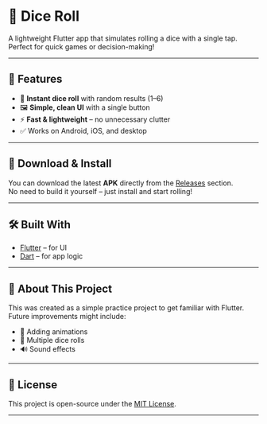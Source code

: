 # 🎲 Dice Roll

A lightweight Flutter app that simulates rolling a dice with a single tap.  
Perfect for quick games or decision-making!

---

## 📱 Features
- 🎯 **Instant dice roll** with random results (1–6)  
- 🖼️ **Simple, clean UI** with a single button  
- ⚡ **Fast & lightweight** – no unnecessary clutter  
- ✅ Works on Android, iOS, and desktop  

---

## 🚀 Download & Install
You can download the latest **APK** directly from the [Releases](../../releases) section.  
No need to build it yourself – just install and start rolling!  

---

## 🛠️ Built With
- [Flutter](https://flutter.dev/) – for UI  
- [Dart](https://dart.dev/) – for app logic  

---

## 📌 About This Project
This was created as a simple practice project to get familiar with Flutter.  
Future improvements might include:  
- 🎨 Adding animations  
- 🎲 Multiple dice rolls  
- 🔊 Sound effects  

---

## 📄 License
This project is open-source under the [MIT License](LICENSE).

---
